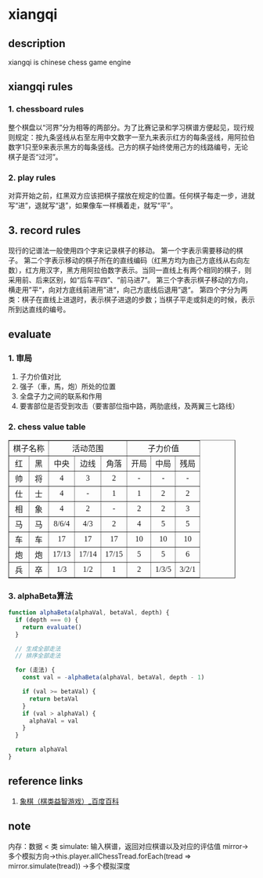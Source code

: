 # xiangqi

## description

xiangqi is chinese chess game engine

## xiangqi rules

### 1. chessboard rules
整个棋盘以“河界”分为相等的两部分。为了比赛记录和学习棋谱方便起见，现行规则规定：按九条竖线从右至左用中文数字一至九来表示红方的每条竖线，用阿拉伯数字1只至9来表示黑方的每条竖线。己方的棋子始终使用己方的线路编号，无论棋子是否“过河”。

### 2. play rules
对弈开始之前，红黑双方应该把棋子摆放在规定的位置。任何棋子每走一步，进就写“进”，退就写“退”，如果像车一样横着走，就写“平”。

## 3. record rules
现行的记谱法一般使用四个字来记录棋子的移动。
第一个字表示需要移动的棋子。
第二个字表示移动的棋子所在的直线编码（红黑方均为由己方底线从右向左数），红方用汉字，黑方用阿拉伯数字表示。当同一直线上有两个相同的棋子，则采用前、后来区别，如“后车平四”、“前马进7”。
第三个字表示棋子移动的方向，横走用”平“，向对方底线前进用”进“，向己方底线后退用”退“。
第四个字分为两类：棋子在直线上进退时，表示棋子进退的步数；当棋子平走或斜走的时候，表示所到达直线的编号。

## evaluate

### 1. 审局
1. 子力价值对比
2. 强子（車，馬，炮）所处的位置
3. 全盘子力之间的联系和作用
4. 要害部位是否受到攻击（要害部位指中路，两肋底线，及两翼三七路线）

### 2. chess value table

<table border="1" style="width: 464px;">
  <tbody>
    <tr>
      <td colspan="2" align="center">棋子名称</td>
      <td colspan="3" align="center">活动范围</td>
      <td colspan="3" align="center">子力价值</td>
    </tr>
    <tr>
      <td align="center">红</td>
      <td align="center">黑</td>
      <td align="center">中央</td>
      <td align="center">边线</td>
      <td align="center">角落</td>
      <td align="center">开局</td>
      <td align="center">中局</td>
      <td align="center">残局</td>
    </tr>
    <tr>
      <td align="center">帅</td>
      <td align="center">将</td>
      <td align="center">
        <font face="Times New Roman">4</font>
      </td>
      <td align="center">
        <font face="Times New Roman">3</font>
      </td>
      <td align="center">
        <font face="Times New Roman">2</font>
      </td>
      <td align="center">
        <font face="Times New Roman">-</font>
      </td>
      <td align="center">
        <font face="Times New Roman">-</font>
      </td>
      <td align="center">
        <font face="Times New Roman">-</font>
      </td>
    </tr>
    <tr>
      <td align="center">仕</td>
      <td align="center">士</td>
      <td align="center">
        <font face="Times New Roman">4</font>
      </td>
      <td align="center">
        <font face="Times New Roman">-</font>
      </td>
      <td align="center">
        <font face="Times New Roman">1</font>
      </td>
      <td align="center">
        <font face="Times New Roman">1</font>
      </td>
      <td align="center">
        <font face="Times New Roman">2</font>
      </td>
      <td align="center">
        <font face="Times New Roman">2</font>
      </td>
    </tr>
    <tr>
      <td align="center">相</td>
      <td align="center">象</td>
      <td align="center">
        <font face="Times New Roman">4</font>
      </td>
      <td align="center">
        <font face="Times New Roman">2</font>
      </td>
      <td align="center">
        <font face="Times New Roman">-</font>
      </td>
      <td align="center">
        <font face="Times New Roman">2</font>
      </td>
      <td align="center">
        <font face="Times New Roman">2</font>
      </td>
      <td align="center">
        <font face="Times New Roman">3</font>
      </td>
    </tr>
    <tr>
      <td align="center">马</td>
      <td align="center">马</td>
      <td align="center">
        <font face="Times New Roman">8/6/4</font>
      </td>
      <td align="center">
        <font face="Times New Roman">4/3</font>
      </td>
      <td align="center">
        <font face="Times New Roman">2</font>
      </td>
      <td align="center">
        <font face="Times New Roman">4</font>
      </td>
      <td align="center">
        <font face="Times New Roman">5</font>
      </td>
      <td align="center">
        <font face="Times New Roman">5</font>
      </td>
    </tr>
    <tr>
      <td align="center">车</td>
      <td align="center">车</td>
      <td align="center">
        <font face="Times New Roman">17</font>
      </td>
      <td align="center">
        <font face="Times New Roman">17</font>
      </td>
      <td align="center">
        <font face="Times New Roman">17</font>
      </td>
      <td align="center">
        <font face="Times New Roman">10</font>
      </td>
      <td align="center">
        <font face="Times New Roman">10</font>
      </td>
      <td align="center">
        <font face="Times New Roman">10</font>
      </td>
    </tr>
    <tr>
      <td align="center">炮</td>
      <td align="center">炮</td>
      <td align="center">
        <font face="Times New Roman">17/13</font>
      </td>
      <td align="center">
        <font face="Times New Roman">17/14</font>
      </td>
      <td align="center">
        <font face="Times New Roman">17/15</font>
      </td>
      <td align="center">
        <font face="Times New Roman">5</font>
      </td>
      <td align="center">
        <font face="Times New Roman">5</font>
      </td>
      <td align="center">
        <font face="Times New Roman">6</font>
      </td>
    </tr>
    <tr>
      <td align="center">兵</td>
      <td align="center">卒</td>
      <td align="center">
        <font face="Times New Roman">1/3</font>
      </td>
      <td align="center">
        <font face="Times New Roman">1/2</font>
      </td>
      <td align="center">
        <font face="Times New Roman">1</font>
      </td>
      <td align="center">
        <font face="Times New Roman">2</font>
      </td>
      <td align="center">
        <font face="Times New Roman">1/3/5</font>
      </td>
      <td align="center">
        <font face="Times New Roman">3/2/1</font>
      </td>
    </tr>
  </tbody>
</table>

### 3. alphaBeta算法

```javascript
function alphaBeta(alphaVal, betaVal, depth) {
  if (depth === 0) {
    return evaluate()
  }

  // 生成全部走法
  // 排序全部走法

  for (走法) {
    const val = -alphaBeta(alphaVal, betaVal, depth - 1)

    if (val >= betaVal) {
      return betaVal
    }
    if (val > alphaVal) {
      alphaVal = val
    }
  }

  return alphaVal
}
```

## reference links
1. [象棋（棋类益智游戏）_百度百科](https://baike.baidu.com/item/%E8%B1%A1%E6%A3%8B/30665?fr=aladdin)

## note
内存：数据 < 类
simulate: 输入棋谱，返回对应棋谱以及对应的评估值
mirror->多个模拟方向->this.player.allChessTread.forEach(tread => mirror.simulate(tread))
      ->多个模拟深度
